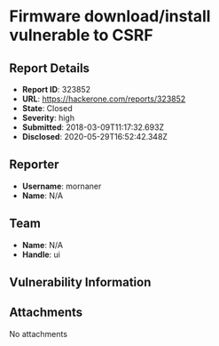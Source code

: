 # Firmware download/install vulnerable to CSRF

## Report Details
- **Report ID**: 323852
- **URL**: https://hackerone.com/reports/323852
- **State**: Closed
- **Severity**: high
- **Submitted**: 2018-03-09T11:17:32.693Z
- **Disclosed**: 2020-05-29T16:52:42.348Z

## Reporter
- **Username**: mornaner
- **Name**: N/A

## Team
- **Name**: N/A
- **Handle**: ui

## Vulnerability Information


## Attachments
No attachments
